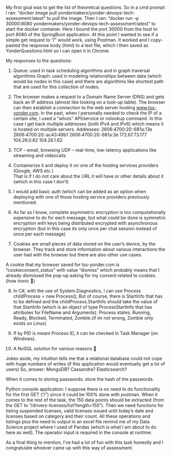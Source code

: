 My first goal was to get the list of theoretical questions.
So in a cmd prompt I ran: “docker image pull yondermakers/yonder-devops-tech-assessment:latest” to pull the image.
Then I ran: “docker run –p 30000:8080 yondermakers/yonder-devops-tech-assessment:latest” to start the docker container. Here I bound the port 30000 from the host to port 8080 of the SpringBoot application.
At this point I wanted to see if a simple get request to “/” would work, using Postman.
It worked and I copy-pasted the response body (html) to a text file, which I then saved as YonderQuestions.html so I can open it in Chrome.

My responses to the questions:
1.	Queue: used in task scheduling algorithms and in graph traversal algorithms
Graph: used in modeling relationships between data (which would be nodes in this case) and there are algorithms like shortest path that are used for this collection of nodes.

2.	The browser makes a request to a Domain Name Server (DNS) and gets back an IP address (almost like looking on a look-up table). The browser can then establish a connection to the web server hosting www.tss-yonder.com.
In the past, when I personally needed to check the IP of a certain site, I used a “whois” API/service or nslookup command.
In this case I get back multiple addresses (both IPv4 and IPv6) which means it is hosted on multiple servers.
Addresses:  2606:4700:20::681a:13e
          2606:4700:20::ac43:49b1
          2606:4700:20::681a:3e
          172.67.73.177
          104.26.0.62
          104.26.1.62

3.	TCP – email, browsing
UDP – real-time, low-latency applications like streaming and videocalls

4.	Containerize it and deploy it on one of the hosting services providers (Google, AWS etc.)  
That is if I do not care about the URL it will have or other details about it (which in this case I don’t)

5.	I would add basic auth (which can be added as an option when deploying with one of those hosting service providers previously mentioned.

6.	As far as I know, complete asymmetric encryption is too computationally expensive to do for each message, but what could be done is symmetric encryption with keys being distributed encrypted with asynchronous encryption (but in this case its only once per chat session instead of once per each message)

7.	Cookies are small pieces of data stored on the user’s device, by the browser. They track and store information about various interactions the user had with the browser but there are also other use cases. 

A cookie that my browser saved for tss-yonder.com is “cookieconsent_status” with value “dismiss” which probably means that I already dismissed the pop-up asking for my consent related to cookies.  (how ironic )

8.	In C#, with the use of System.Diagnostics, I can use Process childProcess = new Process();
But of course, there is StartInfo that has to be defined and the childProcess.StartInfo should take the value of that StartInfo (which is an object of type ProcessStartInfo that has attributes for FileName and Arguments).
Process states: Running, Ready, Blocked, Terminated, Zombie.(if im not wrong, Zombie only exists on Linux)

9.	If by PID is meant Process ID, it can be checked in Task Manager (on Windows).

10.	A NoSQL solution for various reasons 

Jokes aside, my intuition tells me that a relational database could not cope with huge numbers of writes (if this application would eventually get a lot of users)
So, answer: MongoDB? Cassandra? Elasticsearch? 

When it comes to storing passwords: store the hash of the passwords.


Python console application:
I suppose there is no need to do functionality for the first GET (“/”) since it could be 100% done with postman.
When it comes to the rest of the task, the 150 data points should be extracted (from the GET to “/drivers-licenses/list?length=150”). 
Then we need functions for listing suspended licenses, valid licenses issued until today’s date and licenses based on category and their count.
All these operations and listings plus the need to output in an excel file remind me of my Data Science project where I used of Pandas (which is what I am about to do here as well).
The operator input is required in the console at runtime.

As a final thing to mention, I’ve had a lot of fun with this task honestly and I congratulate whoever came up with this way of assessment. 

